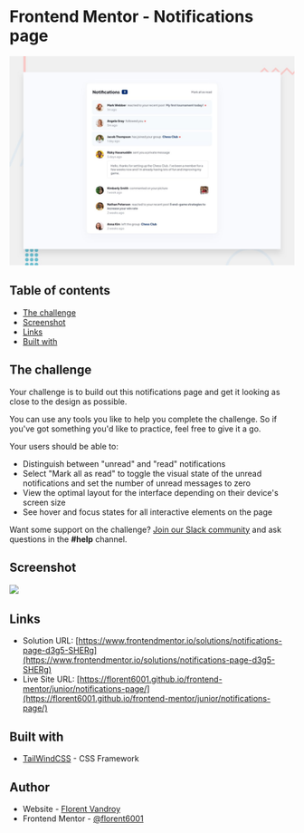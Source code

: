 # Frontend Mentor - Notifications page

![Design preview for the Notifications page coding challenge](./design/desktop-preview.jpg)

## Table of contents

- [The challenge](#the-challenge)
- [Screenshot](#screenshot)
- [Links](#links)
- [Built with](#built-with)


## The challenge

Your challenge is to build out this notifications page and get it looking as close to the design as possible.

You can use any tools you like to help you complete the challenge. So if you've got something you'd like to practice, feel free to give it a go.

Your users should be able to: 

- Distinguish between "unread" and "read" notifications
- Select "Mark all as read" to toggle the visual state of the unread notifications and set the number of unread messages to zero
- View the optimal layout for the interface depending on their device's screen size
- See hover and focus states for all interactive elements on the page

Want some support on the challenge? [Join our Slack community](https://www.frontendmentor.io/slack) and ask questions in the **#help** channel.

## Screenshot

![](./screenshot.jpg)


## Links

- Solution URL: [https://www.frontendmentor.io/solutions/notifications-page-d3g5-SHERg](https://www.frontendmentor.io/solutions/notifications-page-d3g5-SHERg)
- Live Site URL: [https://florent6001.github.io/frontend-mentor/junior/notifications-page/](https://florent6001.github.io/frontend-mentor/junior/notifications-page/)

## Built with

- [TailWindCSS](https://tailwindcss.com/) - CSS Framework


## Author

- Website - [Florent Vandroy](https://www.florent-vandroy.fr)
- Frontend Mentor - [@florent6001](https://www.frontendmentor.io/profile/florent6001)
